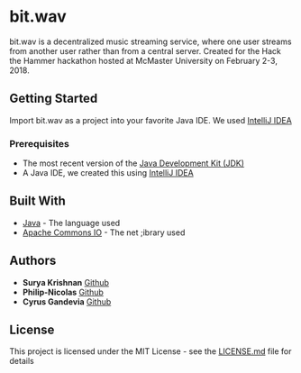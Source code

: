 # bit.wav

bit.wav is a decentralized music streaming service, where one user streams from another user rather than from a central server. Created for the Hack the Hammer hackathon hosted at McMaster University on February 2-3, 2018.

## Getting Started

Import bit.wav as a project into your favorite Java IDE. We used [IntelliJ IDEA](https://www.jetbrains.com/idea/)

### Prerequisites

* The most recent version of the [Java Development Kit (JDK)](http://www.oracle.com/technetwork/java/javase/downloads/jdk8-downloads-2133151.html)
* A Java IDE, we created this using [IntelliJ IDEA](https://www.jetbrains.com/idea/)

## Built With

* [Java](https://docs.oracle.com/javase/8/docs/) - The language used
* [Apache Commons IO](https://commons.apache.org/proper/commons-io/download_io.cgi) - The net ;ibrary used

## Authors

* **Surya Krishnan** [Github](https://github.com/krsh2001)
* **Philip-Nicolas** [Github](https://github.com/Philip-Nicolas)
* **Cyrus Gandevia** [Github](https://github.com/CyrusGandevia)

## License

This project is licensed under the MIT License - see the [LICENSE.md](LICENSE.md) file for details
